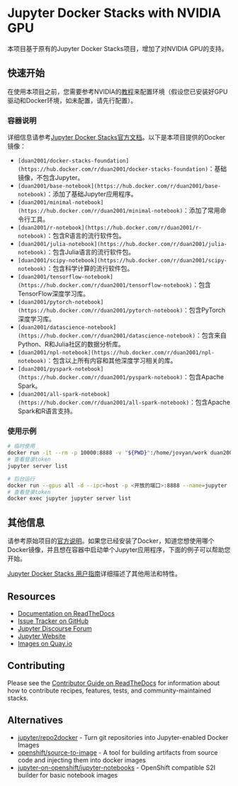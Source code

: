 # Jupyter Docker Stacks with NVIDIA GPU

本项目基于原有的Jupyter Docker Stacks项目，增加了对NVIDIA GPU的支持。

## 快速开始

在使用本项目之前，您需要参考NVIDIA的[教程](https://docs.nvidia.com/datacenter/cloud-native/container-toolkit/latest/install-guide.html)来配置环境（假设您已安装好GPU驱动和Docker环境，如未配置，请先行配置）。

### 容器说明

详细信息请参考[Jupyter Docker Stacks官方文档](https://jupyter-docker-stacks.readthedocs.io/en/latest/using/selecting.html)。以下是本项目提供的Docker镜像：

- `[duan2001/docker-stacks-foundation](https://hub.docker.com/r/duan2001/docker-stacks-foundation)`：基础镜像，不包含Jupyter。
- `[duan2001/base-notebook](https://hub.docker.com/r/duan2001/base-notebook)`：添加了基础Jupyter应用程序。
- `[duan2001/minimal-notebook](https://hub.docker.com/r/duan2001/minimal-notebook)`：添加了常用命令行工具。
- `[duan2001/r-notebook](https://hub.docker.com/r/duan2001/r-notebook)`：包含R语言的流行软件包。
- `[duan2001/julia-notebook](https://hub.docker.com/r/duan2001/julia-notebook)`：包含Julia语言的流行软件包。
- `[duan2001/scipy-notebook](https://hub.docker.com/r/duan2001/scipy-notebook)`：包含科学计算的流行软件包。
- `[duan2001/tensorflow-notebook](https://hub.docker.com/r/duan2001/tensorflow-notebook)`：包含TensorFlow深度学习库。
- `[duan2001/pytorch-notebook](https://hub.docker.com/r/duan2001/pytorch-notebook)`：包含PyTorch深度学习库。
- `[duan2001/datascience-notebook](https://hub.docker.com/r/duan2001/datascience-notebook)`：包含来自Python、R和Julia社区的数据分析库。
- `[duan2001/npl-notebook](https://hub.docker.com/r/duan2001/npl-notebook)`：包含以上所有内容和其他深度学习相关的库。
- `[duan2001/pyspark-notebook](https://hub.docker.com/r/duan2001/pyspark-notebook)`：包含Apache Spark。
- `[duan2001/all-spark-notebook](https://hub.docker.com/r/duan2001/all-spark-notebook)`：包含Apache Spark和R语言支持。

### 使用示例

```bash
# 临时使用
docker run -it --rm -p 10000:8888 -v "${PWD}":/home/jovyan/work duan2001/npl-notebook
# 查看登录token
jupyter server list

# 后台运行
docker run --gpus all -d --ipc=host -p <开放的端口>:8888 --name=jupyter --restart=unless-stopped -v <外部存储路径>:/home/duan/work -e GRANT_SUDO=yes --user root duan2001/npl-notebook
# 查看登录token
docker exec jupyter jupyter server list
```

## 其他信息

请参考原始项目的[官方说明](https://github.com/jupyter/docker-stacks/blob/main/README.md)。如果您已经安装了Docker，知道您想使用哪个Docker镜像，并且想在容器中启动单个Jupyter应用程序，下面的例子可以帮助您开始。

[Jupyter Docker Stacks 用户指南](https://jupyter-docker-stacks.readthedocs.io/en/latest/)详细描述了其他用法和特性。

## Resources

- [Documentation on ReadTheDocs](https://jupyter-docker-stacks.readthedocs.io/en/latest/)
- [Issue Tracker on GitHub](https://github.com/jupyter/docker-stacks/issues)
- [Jupyter Discourse Forum](https://discourse.jupyter.org/)
- [Jupyter Website](https://jupyter.org)
- [Images on Quay.io](https://quay.io/organization/jupyter)


## Contributing

Please see the [Contributor Guide on ReadTheDocs](https://jupyter-docker-stacks.readthedocs.io/en/latest/)
for information about how to contribute recipes, features, tests, and community-maintained stacks.

## Alternatives

- [jupyter/repo2docker](https://github.com/jupyterhub/repo2docker) -
  Turn git repositories into Jupyter-enabled Docker Images
- [openshift/source-to-image](https://github.com/openshift/source-to-image) -
  A tool for building artifacts from source code and injecting them into docker images
- [jupyter-on-openshift/jupyter-notebooks](https://github.com/jupyter-on-openshift/jupyter-notebooks) -
  OpenShift compatible S2I builder for basic notebook images
